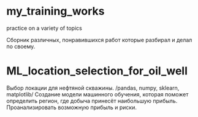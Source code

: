 # my_training_works
practice on a variety of topics

Сборник различных, понравившихся работ которые разбирал и делал по своему.

# ML_location_selection_for_oil_well
Выбор локации для нефтяной скважины. 
/pandas, numpy, sklearn, matplotlib/
Создание модели машинного обучения, которая поможет определить регион, где добыча принесёт наибольшую прибыль. Проанализировать возможную прибыль и риски.
